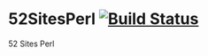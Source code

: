 # 52SitesPerl [![Build Status](https://travis-ci.org/gerardbeckerleg/52SitesPerl.svg?branch=master)](https://travis-ci.org/gerardbeckerleg/52SitesPerl)
52 Sites Perl
